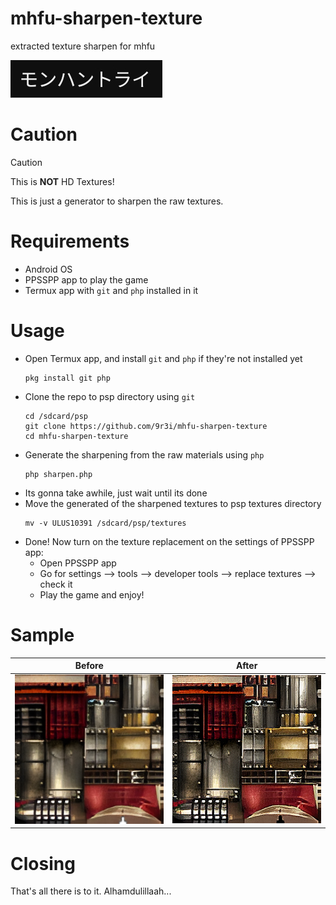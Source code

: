 # mhfu-sharpen-texture
extracted texture sharpen for mhfu

![](monhuntri.jpg)


# Caution
> [!CAUTION]
> This is **NOT** HD Textures!
> 
> This is just a generator to sharpen the raw textures.


# Requirements
- Android OS
- PPSSPP app to play the game
- Termux app with ```git``` and ```php``` installed in it


# Usage
- Open Termux app, and install ```git``` and ```php``` if they're not installed yet
  ```
  pkg install git php
  ```
- Clone the repo to psp directory using ```git```
  ```
  cd /sdcard/psp
  git clone https://github.com/9r3i/mhfu-sharpen-texture
  cd mhfu-sharpen-texture
  ```
- Generate the sharpening from the raw materials using ```php```
  ```
  php sharpen.php
  ```
- Its gonna take awhile, just wait until its done
- Move the generated of the sharpened textures to psp textures directory
  ```
  mv -v ULUS10391 /sdcard/psp/textures
  ```
- Done! Now turn on the texture replacement on the settings of PPSSPP app:
  - Open PPSSPP app
  - Go for settings --> tools --> developer tools --> replace textures --> check it
  - Play the game and enjoy! 


# Sample

| Before | After |
|--------|-------|
| ![](sample/before.png) | ![](sample/after.png) |


# Closing
That's all there is to it. Alhamdulillaah...



